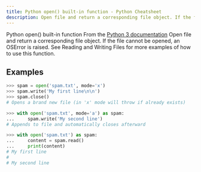 ```yaml
---
title: Python open() built-in function - Python Cheatsheet
description: Open file and return a corresponding file object. If the file cannot be opened, an OSError is raised. See Reading and Writing Files for more examples of how to use this function.
---
```


<base-title :title="frontmatter.title" :description="frontmatter.description">
Python open() built-in function
</base-title>

<base-disclaimer>
  <base-disclaimer-title>
    From the <a target="_blank" href="https://docs.python.org/3/library/functions.html#open">Python 3 documentation</a>
  </base-disclaimer-title>
  <base-disclaimer-content>
   Open file and return a corresponding file object. If the file cannot be opened, an OSError is raised. See Reading and Writing Files for more examples of how to use this function.
  </base-disclaimer-content>
</base-disclaimer>

## Examples

```python
>>> spam = open('spam.txt', mode='x')
>>> spam.write('My first line\n\n')
>>> spam.close()
# Opens a brand new file (in 'x' mode will throw if already exists)

>>> with open('spam.txt', mode='a') as spam:
...     spam.write('My second line')
# Appends to file and automatically closes afterward

>>> with open('spam.txt') as spam:
...     content = spam.read()
...     print(content)
# My first line
#
# My second line
```
